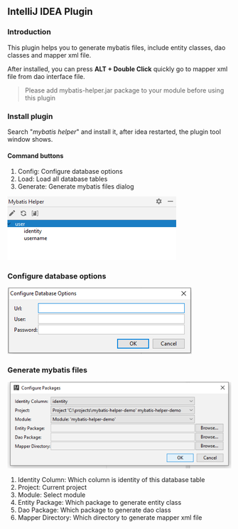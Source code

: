 ##  IntelliJ IDEA Plugin

### Introduction

This plugin helps you to generate mybatis files, include entity classes, dao classes and mapper xml file.

After installed, you can press **ALT + Double Click** quickly go to mapper xml file from dao interface file.

> Please add mybatis-helper.jar package to your module before using this plugin

### Install plugin

Search "*mybatis helper*" and install it, after idea restarted, the plugin tool window shows.

#### Command buttons

1. Config: Configure database options
2. Load: Load all database tables
3. Generate: Generate mybatis files dialog

![toolwindow](docs/pictures/toolwindow.png)

### Configure database options

![configure-database-options](docs/pictures/configure-database-options.png)

### Generate mybatis files

![configure-packages](docs/pictures/configure-packages.png)

1. Identity Column: Which column is identity of this database table
2. Project: Current project
3. Module: Select module
4. Entity Package: Which package to generate entity class
5. Dao Package: Which package to generate dao class
6. Mapper Directory: Which directory to generate mapper xml file